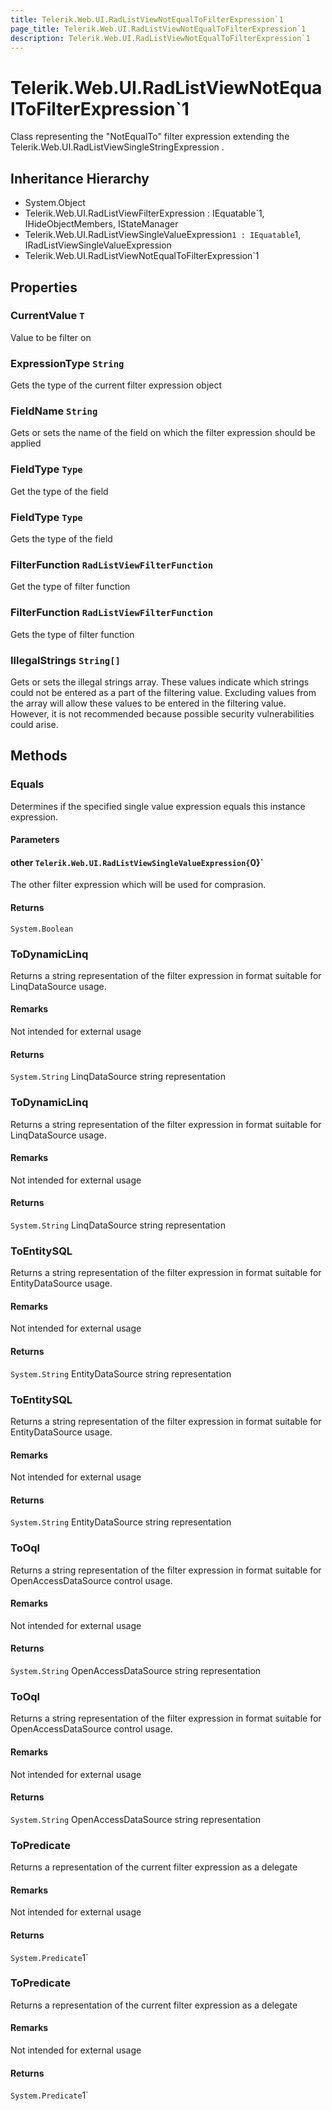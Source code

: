 ```yaml
---
title: Telerik.Web.UI.RadListViewNotEqualToFilterExpression`1
page_title: Telerik.Web.UI.RadListViewNotEqualToFilterExpression`1
description: Telerik.Web.UI.RadListViewNotEqualToFilterExpression`1
---
```


# Telerik.Web.UI.RadListViewNotEqualToFilterExpression`1

Class representing the "NotEqualTo" filter expression extending the Telerik.Web.UI.RadListViewSingleStringExpression .

## Inheritance Hierarchy

* System.Object
* Telerik.Web.UI.RadListViewFilterExpression : IEquatable`1, IHideObjectMembers, IStateManager
* Telerik.Web.UI.RadListViewSingleValueExpression`1 : IEquatable`1, IRadListViewSingleValueExpression
* Telerik.Web.UI.RadListViewNotEqualToFilterExpression`1

## Properties

###  CurrentValue `T`

Value to be filter on

###  ExpressionType `String`

Gets the type of the current filter expression object

###  FieldName `String`

Gets or sets the name of the field on which the filter expression should be applied

###  FieldType `Type`

Get the type of the field

###  FieldType `Type`

Gets the type of the field

###  FilterFunction `RadListViewFilterFunction`

Get the type of filter function

###  FilterFunction `RadListViewFilterFunction`

Gets the type of filter function

###  IllegalStrings `String[]`

Gets or sets the illegal strings array. These values indicate which strings could not be entered as a part of the filtering value.
            Excluding values from the array will allow these values to be entered in the filtering value. However, it is not recommended
            because possible security vulnerabilities could arise.

## Methods

###  Equals

Determines if the specified single value expression equals this instance expression.

#### Parameters

#### other `Telerik.Web.UI.RadListViewSingleValueExpression{`0}`

The other filter expression which will be used for comprasion.

#### Returns

`System.Boolean` 

###  ToDynamicLinq

Returns a string representation of the filter expression
            in format suitable for LinqDataSource usage.

#### Remarks
Not intended  for external usage

#### Returns

`System.String` LinqDataSource string representation

###  ToDynamicLinq

Returns a string representation of the filter expression
            in format suitable for LinqDataSource usage.

#### Remarks
Not intended for external usage

#### Returns

`System.String` LinqDataSource string representation

###  ToEntitySQL

Returns a string representation of the filter expression
            in format suitable for EntityDataSource usage.

#### Remarks
Not intended  for external usage

#### Returns

`System.String` EntityDataSource string representation

###  ToEntitySQL

Returns a string representation of the filter expression
            in format suitable for EntityDataSource usage.

#### Remarks
Not intended for external usage

#### Returns

`System.String` EntityDataSource string representation

###  ToOql

Returns a string representation of the filter expression
            in format suitable for OpenAccessDataSource control usage.

#### Remarks
Not intended for external usage

#### Returns

`System.String` OpenAccessDataSource string representation

###  ToOql

Returns a string representation of the filter expression
            in format suitable for OpenAccessDataSource control usage.

#### Remarks
Not intended for external usage

#### Returns

`System.String` OpenAccessDataSource string representation

###  ToPredicate

Returns a representation of the current filter expression as a delegate

#### Remarks
Not intended  for external usage

#### Returns

`System.Predicate`1` 

###  ToPredicate

Returns a representation of the current filter expression as a delegate

#### Remarks
Not intended  for external usage

#### Returns

`System.Predicate`1` 

